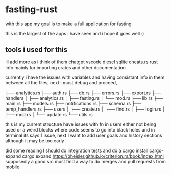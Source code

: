 # fasting-rust

with this app my goal is to make a full application for fasting

this is the largest of the apps i have seen and i hope it goes well :)

## tools i used for this

ill add more as i think of them
chatgpt
vscode
diesel
sqlite
cheats.rs rust info mainly for importing crates and other documentation

currently i have the issues with variables and having consistant info in them between all the files, next i must debug and proceed,


├── analytics.rs
├── auth.rs
├── db.rs
├── errors.rs
├── export.rs
├── handlers
│   ├── analytics.rs
│   ├── fasting.rs
│   └── mod.rs
├── lib.rs
├── main.rs
├── models.rs
├── notifications.rs
├── schema.rs
├── temp_handlers.rs
├── users
│   ├── create.rs
│   ├── find.rs
│   ├── login.rs
│   ├── mod.rs
│   └── update.rs
└── utils.rs

this is my current structure
have issues with fn in users either not being used or a weird blocks where code seems to go into black holes and in terminal its says 1 issue, next I want to add user goals and history sections although it may be too early 

did some reading I should do integration tests and do a
cargo install cargo-expand
cargo expand
https://bheisler.github.io/criterion.rs/book/index.html supposedly a good src
must find a way to do merges and pull requests from mobile